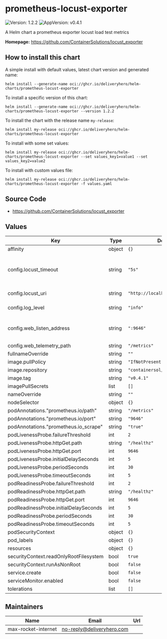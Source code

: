 # prometheus-locust-exporter

![Version: 1.2.2](https://img.shields.io/badge/Version-1.2.2-informational?style=flat-square) ![AppVersion: v0.4.1](https://img.shields.io/badge/AppVersion-v0.4.1-informational?style=flat-square)

A Helm chart a prometheus exporter locust load test metrics

**Homepage:** <https://github.com/ContainerSolutions/locust_exporter>

## How to install this chart

A simple install with default values, latest chart version and generated name:

```console
helm install --generate-name oci://ghcr.io/deliveryhero/helm-charts/prometheus-locust-exporter
```

To install a specific version of this chart:

```console
helm install --generate-name oci://ghcr.io/deliveryhero/helm-charts/prometheus-locust-exporter --version 1.2.2
```

To install the chart with the release name `my-release`:

```console
helm install my-release oci://ghcr.io/deliveryhero/helm-charts/prometheus-locust-exporter
```

To install with some set values:

```console
helm install my-release oci://ghcr.io/deliveryhero/helm-charts/prometheus-locust-exporter --set values_key1=value1 --set values_key2=value2
```

To install with custom values file:

```console
helm install my-release oci://ghcr.io/deliveryhero/helm-charts/prometheus-locust-exporter -f values.yaml
```

## Source Code

* <https://github.com/ContainerSolutions/locust_exporter>

## Values

| Key | Type | Default | Description |
|-----|------|---------|-------------|
| affinity | object | `{}` |  |
| config.locust_timeout | string | `"5s"` | timeout when getting metrics from locust |
| config.locust_uri | string | `"http://localhost:8089"` | the locust endpoint |
| config.log_level | string | `"info"` | the log level |
| config.web_listen_address | string | `":9646"` | the address to listen on for metric serving |
| config.web_telemetry_path | string | `"/metrics"` | the path |
| fullnameOverride | string | `""` |  |
| image.pullPolicy | string | `"IfNotPresent"` |  |
| image.repository | string | `"containersol/locust_exporter"` |  |
| image.tag | string | `"v0.4.1"` |  |
| imagePullSecrets | list | `[]` |  |
| nameOverride | string | `""` |  |
| nodeSelector | object | `{}` |  |
| podAnnotations."prometheus.io/path" | string | `"/metrics"` |  |
| podAnnotations."prometheus.io/port" | string | `"9646"` |  |
| podAnnotations."prometheus.io_scrape" | string | `"true"` |  |
| podLivenessProbe.failureThreshold | int | `2` |  |
| podLivenessProbe.httpGet.path | string | `"/healthz"` |  |
| podLivenessProbe.httpGet.port | int | `9646` |  |
| podLivenessProbe.initialDelaySeconds | int | `5` |  |
| podLivenessProbe.periodSeconds | int | `30` |  |
| podLivenessProbe.timeoutSeconds | int | `5` |  |
| podReadinessProbe.failureThreshold | int | `2` |  |
| podReadinessProbe.httpGet.path | string | `"/healthz"` |  |
| podReadinessProbe.httpGet.port | int | `9646` |  |
| podReadinessProbe.initialDelaySeconds | int | `5` |  |
| podReadinessProbe.periodSeconds | int | `30` |  |
| podReadinessProbe.timeoutSeconds | int | `5` |  |
| podSecurityContext | object | `{}` |  |
| pod_labels | object | `{}` |  |
| resources | object | `{}` |  |
| securityContext.readOnlyRootFilesystem | bool | `true` |  |
| securityContext.runAsNonRoot | bool | `false` |  |
| service.create | bool | `false` |  |
| serviceMonitor.enabled | bool | `false` |  |
| tolerations | list | `[]` |  |

## Maintainers

| Name | Email | Url |
| ---- | ------ | --- |
| max-rocket-internet | <no-reply@deliveryhero.com> |  |
